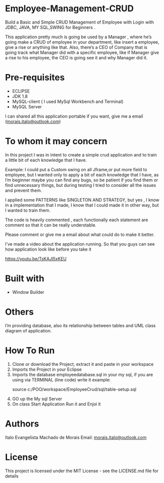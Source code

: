 # Employee-Management-CRUD
Build a Basic and Simple CRUD Management of Employee with Login with JDBC, JAVA, MY SQL,SWING for Beginners .

This application pretty much is going be used by a Manager , where he’s going  make a CRUD of employee in your department, like insert a employee,  give a rise or anything like that. Also, there’s a CEO of Company that is going track what Manager did with a specific employee, like if Manager give a rise to his employee, the CEO  is going see it and why Manager did it.


# Pre-requisites
* ECLIPSE
* JDK 1.8
* MySQL-client ( I used MySql Workbench and Terminal)
* MySQL Server

I can shared all this application portable if you want, give me a email (morais.italo@outlook.com)

# To whom it may concern
In this project I was in intent to create a simple crud application and to train a little bit of each  knowledge that I have. 

Example: I could put a Custom swing  on all Jframe,or put  more  field to employee, but  I wanted  only to apply a bit of each knowledge that I have, as I’m beginner  maybe you can find any bugs, so be patient if you find them or find unnecessary things, but during testing I tried to consider all the issues and prevent them.

I applied some PATTERNS like SINGLETON AND STRATEGY, but yes , I know in a implementation that I made, I know that I could made it in other way, but I wanted  to train them.

The code is heavily commented , each functionally each statement are comment so that it can be really understable.

 Please comment or give me a email about what could do to make it better.

I've made a video about the application running. So that  you guys can see how application look like before you take it

https://youtu.be/TsKAJl5xKEU

# Built with
* Window Builder

# Others
I’m providing  database, also its relationship between tables and UML class diagram of application.

# How To Run
<html>
<body>
<ol>
<li>Clone or download the Project, extract it and paste in your workspace</li>
<li>Imports the Project in your Eclipse</li>
<li>Imports the database employeedatabase.sql in your my sql, if you are using via TERMINAL (line code) write it example:
 <p> source c:/POO/workspace/EmployeeCrud/sql/table-setup.sql</p></li>
 <li>GO up the My sql Server</li>
 <li>On class Start Application Run it and Enjoi it</li>
</ol>
</body>
</html>


# Authors
Italo Evangelista Machado de Morais 
Email: morais.italo@outlook.com

# License
This project is licensed under the MIT License - see the LICENSE.md file for details
